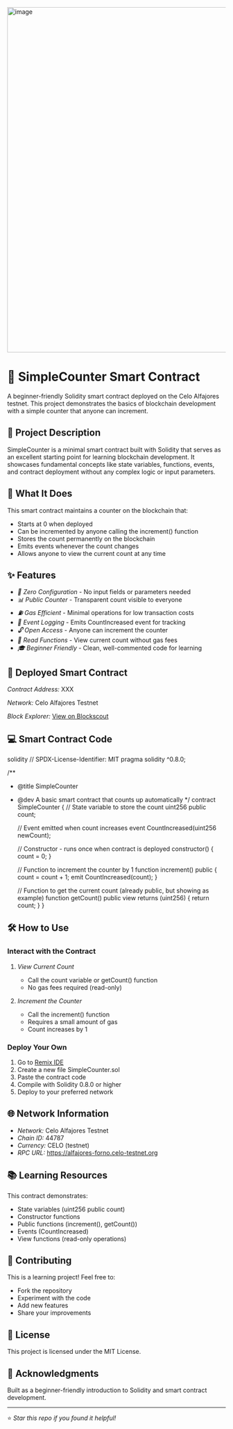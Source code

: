 <img width="1860" height="794" alt="image" src="https://github.com/user-attachments/assets/45b15348-babe-4995-8064-b8a203ab6eb0" />


# 🔢 SimpleCounter Smart Contract

A beginner-friendly Solidity smart contract deployed on the Celo Alfajores testnet. This project demonstrates the basics of blockchain development with a simple counter that anyone can increment.

## 📖 Project Description

SimpleCounter is a minimal smart contract built with Solidity that serves as an excellent starting point for learning blockchain development. It showcases fundamental concepts like state variables, functions, events, and contract deployment without any complex logic or input parameters.

## 🎯 What It Does

This smart contract maintains a counter on the blockchain that:
- Starts at 0 when deployed
- Can be incremented by anyone calling the increment() function
- Stores the count permanently on the blockchain
- Emits events whenever the count changes
- Allows anyone to view the current count at any time

## ✨ Features

- *🚀 Zero Configuration* - No input fields or parameters needed
- *📊 Public Counter* - Transparent count visible to everyone
- *⛽ Gas Efficient* - Minimal operations for low transaction costs
- *📢 Event Logging* - Emits CountIncreased event for tracking
- *🔓 Open Access* - Anyone can increment the counter
- *👀 Read Functions* - View current count without gas fees
- *🎓 Beginner Friendly* - Clean, well-commented code for learning

## 🔗 Deployed Smart Contract

*Contract Address:* XXX

*Network:* Celo Alfajores Testnet

*Block Explorer:* [View on Blockscout](https://celo-alfajores.blockscout.com/address/XXX)

## 💻 Smart Contract Code

solidity
// SPDX-License-Identifier: MIT
pragma solidity ^0.8.0;

/**
 * @title SimpleCounter
 * @dev A basic smart contract that counts up automatically
 */
contract SimpleCounter {
    // State variable to store the count
    uint256 public count;
    
    // Event emitted when count increases
    event CountIncreased(uint256 newCount);
    
    // Constructor - runs once when contract is deployed
    constructor() {
        count = 0;
    }
    
    // Function to increment the counter by 1
    function increment() public {
        count = count + 1;
        emit CountIncreased(count);
    }
    
    // Function to get the current count (already public, but showing as example)
    function getCount() public view returns (uint256) {
        return count;
    }
}


## 🛠 How to Use

### Interact with the Contract

1. *View Current Count*
   - Call the count variable or getCount() function
   - No gas fees required (read-only)

2. *Increment the Counter*
   - Call the increment() function
   - Requires a small amount of gas
   - Count increases by 1

### Deploy Your Own

1. Go to [Remix IDE](https://remix.ethereum.org)
2. Create a new file SimpleCounter.sol
3. Paste the contract code
4. Compile with Solidity 0.8.0 or higher
5. Deploy to your preferred network

## 🌐 Network Information

- *Network:* Celo Alfajores Testnet
- *Chain ID:* 44787
- *Currency:* CELO (testnet)
- *RPC URL:* https://alfajores-forno.celo-testnet.org

## 📚 Learning Resources

This contract demonstrates:
- State variables (uint256 public count)
- Constructor functions
- Public functions (increment(), getCount())
- Events (CountIncreased)
- View functions (read-only operations)

## 🤝 Contributing

This is a learning project! Feel free to:
- Fork the repository
- Experiment with the code
- Add new features
- Share your improvements

## 📄 License

This project is licensed under the MIT License.

## 🙏 Acknowledgments

Built as a beginner-friendly introduction to Solidity and smart contract development.

---

⭐ *Star this repo if you found it helpful!*
